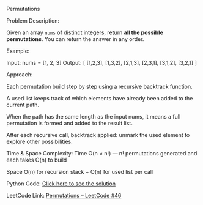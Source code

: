 Permutations

Problem Description:

Given an array `nums` of distinct integers, return **all the possible permutations**. You can return the answer in any order.

Example:

Input: nums = [1, 2, 3]
Output:
[
  [1,2,3],
  [1,3,2],
  [2,1,3],
  [2,3,1],
  [3,1,2],
  [3,2,1]
]

Approach:

Each permutation build step by step using a recursive backtrack function.

A used list keeps track of which elements have already been added to the current path.

When the path has the same length as the input nums, it means a full permutation is formed and added to the result list.

After each recursive call, backtrack applied: unmark the used element to explore other possibilities.


Time & Space Complexity:
Time	O(n × n!) — n! permutations generated and each takes O(n) to build

Space	O(n) for recursion stack + O(n) for used list per call


Python Code:
[Click here to see the solution](https://github.com/sudeff/Leetcode-practices/blob/main/Permutations/solution)

LeetCode Link:
[Permutations – LeetCode #46](https://leetcode.com/problems/permutations/description/)
